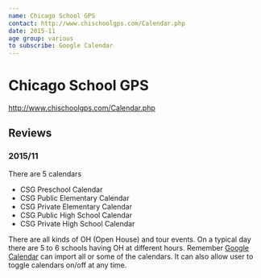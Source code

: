 ```yaml
---
name: Chicago School GPS
contact: http://www.chischoolgps.com/Calendar.php
date: 2015-11
age group: various
to subscribe: Google Calendar
---
```

# Chicago School GPS

http://www.chischoolgps.com/Calendar.php

## Reviews

### 2015/11

There are 5 calendars

- CSG Preschool Calendar
- CSG Public Elementary Calendar
- CSG Private Elementary Calendar
- CSG Public High School Calendar
- CSG Private High School Calendar

There are all kinds of OH (Open House) and tour events. On a typical day there
are 5 to 6 schools having OH at different hours. Remember [Google
Calendar](GoogleCalendar) can import all or some of the calendars. It can also
allow user to toggle calendars on/off at any time.
